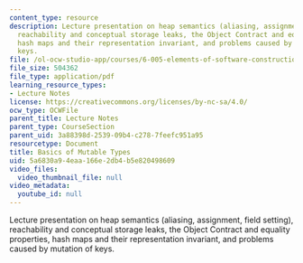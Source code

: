 ```yaml
---
content_type: resource
description: Lecture presentation on heap semantics (aliasing, assignment, field setting),
  reachability and conceptual storage leaks, the Object Contract and equality properties,
  hash maps and their representation invariant, and problems caused by mutation of
  keys.
file: /ol-ocw-studio-app/courses/6-005-elements-of-software-construction-fall-2008/5a6830a94eaa166e2db4b5e820498609_MIT6_005f08_lec16.pdf
file_size: 504362
file_type: application/pdf
learning_resource_types:
- Lecture Notes
license: https://creativecommons.org/licenses/by-nc-sa/4.0/
ocw_type: OCWFile
parent_title: Lecture Notes
parent_type: CourseSection
parent_uid: 3a88398d-2539-09b4-c278-7feefc951a95
resourcetype: Document
title: Basics of Mutable Types
uid: 5a6830a9-4eaa-166e-2db4-b5e820498609
video_files:
  video_thumbnail_file: null
video_metadata:
  youtube_id: null
---
```

Lecture presentation on heap semantics (aliasing, assignment, field setting), reachability and conceptual storage leaks, the Object Contract and equality properties, hash maps and their representation invariant, and problems caused by mutation of keys.